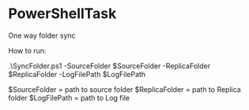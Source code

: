 # PowerShellTask
One way folder sync

How to run:

.\SyncFolder.ps1 -SourceFolder $SourceFolder -ReplicaFolder $ReplicaFolder -LogFilePath $LogFilePath

$SourceFolder = path to source folder
$ReplicaFolder = path to Replica folder
$LogFilePath = path to Log file
